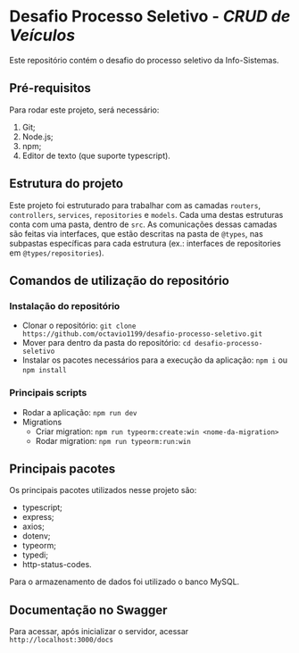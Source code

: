 # Desafio Processo Seletivo - *CRUD de Veículos*

Este repositório contém o desafio do processo seletivo da Info-Sistemas.

## Pré-requisitos

Para rodar este projeto, será necessário:
1. Git;
2. Node.js;
3. npm;
4. Editor de texto (que suporte typescript).

## Estrutura do projeto

Este projeto foi estruturado para trabalhar com as camadas `routers`, `controllers`, `services`, `repositories` e `models`. Cada uma destas estruturas conta com uma pasta, dentro de `src`. As comunicações dessas camadas são feitas via interfaces, que estão descritas na pasta de `@types`, nas subpastas específicas para cada estrutura (ex.: interfaces de repositories em `@types/repositories`).

## Comandos de utilização do repositório
### Instalação do repositório
- Clonar o repositório: `git clone https://github.com/octavio1199/desafio-processo-seletivo.git`
- Mover para dentro da pasta do repositório: `cd desafio-processo-seletivo`
- Instalar os pacotes necessários para a execução da aplicação: `npm i` ou `npm install`

### Principais scripts
- Rodar a aplicação: `npm run dev`
- Migrations
  - Criar migration: `npm run typeorm:create:win <nome-da-migration>`
  - Rodar migration: `npm run typeorm:run:win`

## Principais pacotes

Os principais pacotes utilizados nesse projeto são:
- typescript;
- express;
- axios;
- dotenv;
- typeorm;
- typedi;
- http-status-codes.

Para o armazenamento de dados foi utilizado o banco MySQL.


## Documentação no Swagger

Para acessar, após inicializar o servidor, acessar `http://localhost:3000/docs`

